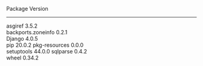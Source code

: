 Package            Version
------------------ -------
asgiref            3.5.2  
backports.zoneinfo 0.2.1  
Django             4.0.5  
pip                20.0.2 
pkg-resources      0.0.0  
setuptools         44.0.0 
sqlparse           0.4.2  
wheel              0.34.2 
